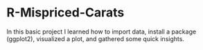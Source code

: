 # R-Mispriced-Carats
In this basic project I learned how to import data, install a package (ggplot2), visualized a plot, and gathered some quick insights. 
